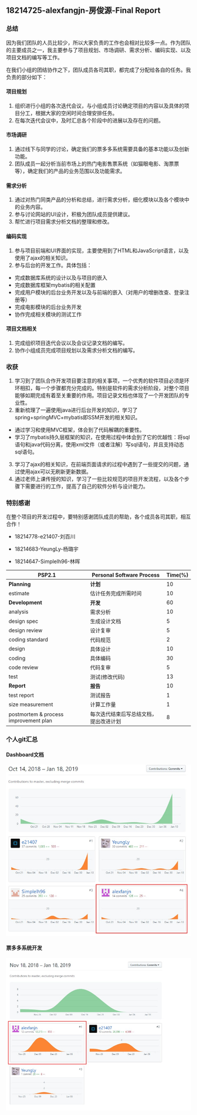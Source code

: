 ## 18214725-alexfangjn-房俊源-Final Report

### 总结
因为我们团队的人员比较少，所以大家负责的工作也会相对比较多一点。作为团队的主要成员之一，我主要参与了项目规划、市场调研、需求分析、编码实现、以及项目文档的编写等工作。

在我们小组的团结协作之下，团队成员各司其职，都完成了分配给各自的任务。我负责的部分如下：
#### 项目规划
1. 组织进行小组的各次迭代会议，与小组成员讨论确定项目的内容以及具体的项目分工，根据大家的空闲时间合理安排任务。
2. 在每次迭代会议中，及时汇总各个阶段中的进展以及存在的问题。

#### 市场调研
1. 通过线下与同学的讨论，确定我们的票多多系统需要具备的基本功能以及创新功能。
2. 团队成员一起分析当前市场上的热门电影售票系统（如猫眼电影、淘票票等），确定我们的产品的业务范围以及功能需求。

#### 需求分析
1. 通过对热门同类产品的分析和总结，进行需求分析，细化模块以及各个模块中的业务内容。
2. 参与讨论网站的UI设计，积极为团队成员提供建议。
3. 帮忙进行项目需求分析文档的整理和修改。

#### 编码实现
1. 参与项目前端和UI界面的实现，主要使用到了HTML和JavaScript语言，以及使用了ajax的相关知识。
2. 参与后台的开发工作。具体包括：
  - 完成数据库系统的设计以及与项目的嵌入
  - 完成数据库框架mybatis的相关配置
  - 完成用户模块的后台业务开发以及与前端的嵌入（对用户的增删改查、登录注册等）
  - 完成电影模块的后台业务开发
  - 协作完成相关模块的测试工作

#### 项目文档相关
1. 完成组织项目迭代会议以及会议记录文档的编写。
2. 协作小组成员完成项目规划以及需求分析文档的编写。


### 收获
1. 学习到了团队合作开发项目要注意的相关事项，一个优秀的软件项目必须是环环相扣，每一个步骤都充分完成的。特别是软件的需求分析阶段，对整个项目能够如期完成有着至关重要的作用。项目记录文档也体现了一个开发团队的专业性。
2. 重新梳理了一遍使用java进行后台开发的知识，学习了spring+springMVC+mybatis即SSM开发的相关知识。
  - 通过学习和使用MVC框架，体会到了代码解耦的重要性。
  - 学习了mybatis持久层框架的知识，在使用过程中体会到了它的优越性：将sql语句和java代码分离，使用xml文件（或者注解）写sql语句，并且支持动态sql语句。
3. 学习了ajax的相关知识，在前端页面请求的过程中遇到了一些提交的问题，通过使用ajax可以无刷新更新数据。
4. 通过老师上课传授的知识，学习了一些比较规范的项目开发流程，以及各个步骤下需要进行的工作，提高了自己的软件分析与设计能力。

### 特别感谢
在整个项目的开发过程中，要特别感谢团队成员的帮助，各个成员各司其职，相互合作！
- 18214778-e21407-刘百川

- 18214683-YeungLy-杨璐宇

- 18214647-Simplelh96-林晖

| PSP2.1                                | Personal Software Process              | Time(%) |
| ------------------------------------- | -------------------------------------- | ------- |
| **Planning**                          | **计划**                               | 10      |
| estimate                              | 估计任务完成所需时间                   | 10      |
| **Development**                       | **开发**                               | 60      |
| analysis                              | 需求分析                               | 10      |
| design spec                           | 生成设计文档                           | 5      |
| design review                         | 设计复审                               | 5      |
| coding standard                       | 代码规范                               | 2       |
| design                                | 具体设计                               | 10       |
| coding                                | 具体编码                               | 30       |
| code review                           | 代码复审                               | 5       |
| test                                  | 测试(修改代码)                         | 13       |
| **Report**                            | **报告**                               | 10      |
| test report                           | 测试报告                               | 1      |
| size measurement                      | 计算工作量                             | 1       |
| postmortem & process improvement plan | 每次迭代结束后写总结文档，提出改进计划 | 8       |



### 个人git汇总
#### Dashboard文档
![image](https://github.com/MovieBookingMall/Dashboard/blob/master/Pic/dashboard_jy.jpg?raw=true)


#### 票多多系统开发
![image](https://github.com/MovieBookingMall/Dashboard/blob/master/Pic/ticketplusplus_jy.jpg?raw=true)
